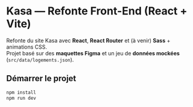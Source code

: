 # Kasa — Refonte Front-End (React + Vite)

Refonte du site Kasa avec **React**, **React Router** et (à venir) **Sass** + animations CSS.  
Projet basé sur des **maquettes Figma** et un jeu de **données mockées** (`src/data/logements.json`).

## Démarrer le projet

```bash
npm install
npm run dev

```